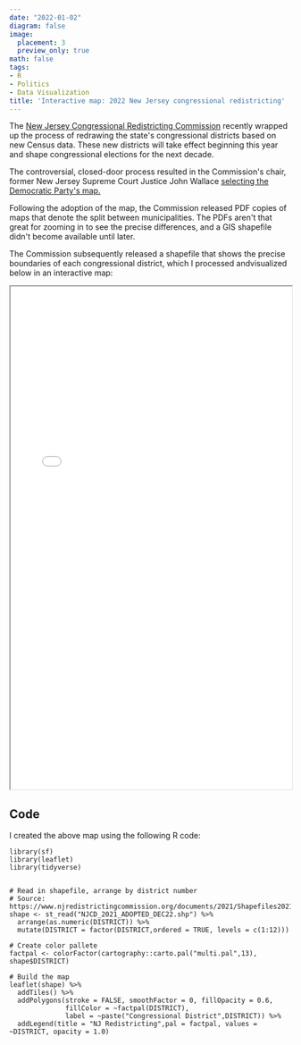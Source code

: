 ```yaml
---
date: "2022-01-02"
diagram: false
image:
  placement: 3
  preview_only: true
math: false
tags:
- R
- Politics
- Data Visualization
title: 'Interactive map: 2022 New Jersey congressional redistricting'
---
```


The [New Jersey Congressional Redistricting Commission](https://www.njredistrictingcommission.org) recently wrapped up the process of redrawing the state's congressional districts based on new Census data. These new districts will take effect beginning this year and shape congressional elections for the next decade.

The controversial, closed-door process resulted in the Commission's chair, former New Jersey Supreme Court Justice John Wallace [selecting the Democratic Party's map.](https://newjerseyglobe.com/redistricing/after-closed-door-process-wallace-chooses-democratic-congressional-map/)

Following the adoption of the map, the Commission released PDF copies of maps that denote the split between municipalities. The PDFs aren't that great for zooming in to see the precise differences, and a GIS shapefile didn't become available until later.

The Commission subsequently released a shapefile that shows the precise boundaries of each congressional district, which I processed andvisualized below in an interactive map:

<iframe seamless
src="/leaflet/njcongdists/index.html" width="100%" height="900">
</iframe>


## Code

I created the above map using the following R code:

```{r}
library(sf)
library(leaflet)
library(tidyverse)


# Read in shapefile, arrange by district number
# Source: https://www.njredistrictingcommission.org/documents/2021/Shapefiles2021/NJCD_2021_SHAPE_FILE.zip
shape <- st_read("NJCD_2021_ADOPTED_DEC22.shp") %>% 
  arrange(as.numeric(DISTRICT)) %>%
  mutate(DISTRICT = factor(DISTRICT,ordered = TRUE, levels = c(1:12)))

# Create color pallete
factpal <- colorFactor(cartography::carto.pal("multi.pal",13), shape$DISTRICT)

# Build the map
leaflet(shape) %>%
  addTiles() %>%
  addPolygons(stroke = FALSE, smoothFactor = 0, fillOpacity = 0.6,
              fillColor = ~factpal(DISTRICT),
              label = ~paste("Congressional District",DISTRICT)) %>%
  addLegend(title = "NJ Redistricting",pal = factpal, values = ~DISTRICT, opacity = 1.0)
```

